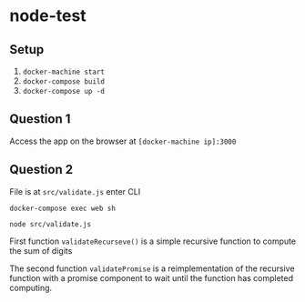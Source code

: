 # node-test
## Setup

1. `docker-machine start`
2. `docker-compose build`
3. `docker-compose up -d`

## Question 1
Access the app on the browser at `[docker-machine ip]:3000`

## Question 2
 File is at `src/validate.js`
 enter CLI
 
`docker-compose exec web sh`

`node src/validate.js`  

First function `validateRecurseve()` is a simple recursive function to compute the sum of digits

The second function `validatePromise` is a reimplementation of the recursive function with a promise component to wait until the function has completed computing.